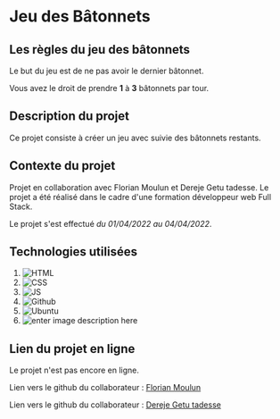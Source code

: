 # Jeu des Bâtonnets

## Les règles du jeu des bâtonnets

Le but du jeu est de ne pas avoir le dernier bâtonnet.

Vous avez le droit de prendre **1** à **3** bâtonnets par tour.



## Description du projet


Ce projet consiste à créer un jeu avec suivie des bâtonnets restants.

## Contexte du projet

Projet en collaboration avec Florian Moulun et Dereje Getu tadesse. Le projet a été réalisé dans le cadre d'une formation développeur web Full Stack.

Le projet s'est effectué *du 01/04/2022 au 04/04/2022*.


##  Technologies utilisées

1. ![HTML](https://img.shields.io/badge/HTML5-E34F26?style=for-the-badge&logo=html5&logoColor=white)
2. ![CSS](https://img.shields.io/badge/CSS3-1572B6?style=for-the-badge&logo=css3&logoColor=white)
3. ![JS](https://img.shields.io/badge/JavaScript-323330?style=for-the-badge&logo=javascript&logoColor=F7DF1E)
4. ![Github](https://img.shields.io/badge/GitHub-100000?style=for-the-badge&logo=github&logoColor=white)
5. ![Ubuntu](https://img.shields.io/badge/Ubuntu-E95420?style=for-the-badge&logo=ubuntu&logoColor=white)
6. ![enter image description here](https://adriens1010.promo-106.codeur.online/images/made-with-figma.svg)

## Lien du projet en ligne

Le projet n'est pas encore en ligne.

Lien vers le github du collaborateur : [Florian Moulun](https://github.com/FlorianMoulun?target=_blank)

Lien vers le github du collaborateur : [Dereje Getu tadesse](https://github.com/Dereje-getu-tadesse-10?target=_blank)